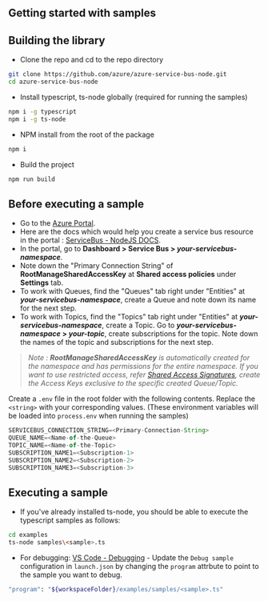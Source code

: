 ## Getting started with samples ##

## Building the library
- Clone the repo and cd to the repo directory
```bash
git clone https://github.com/azure/azure-service-bus-node.git
cd azure-service-bus-node
```
- Install typescript, ts-node globally (required for running the samples)
```bash
npm i -g typescript
npm i -g ts-node
```
- NPM install from the root of the package
```bash
npm i
```
- Build the project
```bash
npm run build
```

## Before executing a sample
- Go to the [Azure Portal](https://portal.azure.com).
- Here are the docs which would help you create a service bus resource in the portal : [ServiceBus - NodeJS DOCS](https://docs.microsoft.com/en-us/azure/service-bus-messaging/service-bus-nodejs-how-to-use-queues).
- In the portal, go to **Dashboard > Service Bus > _your-servicebus-namespace_**.
- Note down the "Primary Connection String" of **RootManageSharedAccessKey** at **Shared access policies** under **Settings** tab.
- To work with Queues, find the "Queues" tab right under "Entities" at **_your-servicebus-namespace_**, create a Queue and note down its name for the next step.
- To work with Topics, find the "Topics" tab right under "Entities" at **_your-servicebus-namespace_**, create a Topic. Go to **_your-servicebus-namespace_ > _your-topic_**, create subscriptions for the topic. Note down the names of the topic and subscriptions for the next step.
> _Note : **RootManageSharedAccessKey** is automatically created for the namespace and has permissions for the entire namespace. If you want to use restricted access, refer [Shared Access Signatures](https://docs.microsoft.com/en-us/azure/service-bus-messaging/service-bus-sas), create the Access Keys exclusive to the specific created Queue/Topic._

Create a `.env` file in the root folder with the following contents. Replace the `<string>` with your corresponding values. (These environment variables will be loaded into `process.env` when running the samples)
```typescript
SERVICEBUS_CONNECTION_STRING=<Primary-Connection-String>
QUEUE_NAME=<Name-of-the-Queue>
TOPIC_NAME=<Name-of-the-Topic>
SUBSCRIPTION_NAME1=<Subscription-1>
SUBSCRIPTION_NAME2=<Subscription-2>
SUBSCRIPTION_NAME3=<Subscription-3>
```

## Executing a sample
- If you've already installed ts-node, you should be able to execute the typescript samples as follows:
```bash
cd examples
ts-node samples\<sample>.ts
```
- For debugging:
[VS Code - Debugging](https://code.visualstudio.com/docs/editor/debugging#_launch-configurations) -  Update the `Debug sample` configuration in `launch.json` by changing the `program` attrbute to point to the sample you want to debug.
```bash
"program": "${workspaceFolder}/examples/samples/<sample>.ts"
```